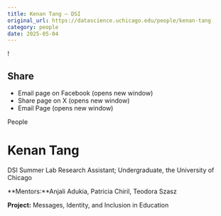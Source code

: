 ```yaml
---
title: Kenan Tang – DSI
original_url: https://datascience.uchicago.edu/people/kenan-tang
category: people
date: 2025-05-04
---
```


<!-- Table-like structure detected -->

!

## Share

* Email page on Facebook (opens new window)
* Share page on X (opens new window)
* Email Page (opens new window)

<!-- Table-like structure detected -->

People

# Kenan Tang

DSI Summer Lab Research Assistant; Undergraduate, the University of Chicago

**Mentors:**Anjali Adukia, Patricia Chiril, Teodora Szasz

**Project:** Messages, Identity, and Inclusion in Education